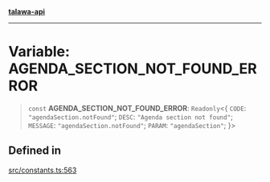 [**talawa-api**](../../README.md)

***

# Variable: AGENDA\_SECTION\_NOT\_FOUND\_ERROR

> `const` **AGENDA\_SECTION\_NOT\_FOUND\_ERROR**: `Readonly`\<\{ `CODE`: `"agendaSection.notFound"`; `DESC`: `"Agenda section not found"`; `MESSAGE`: `"agendaSection.notFound"`; `PARAM`: `"agendaSection"`; \}\>

## Defined in

[src/constants.ts:563](https://github.com/Suyash878/talawa-api/blob/e4413cec641a837926071678fed3c7f67234e31e/src/constants.ts#L563)
